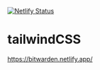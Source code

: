[![Netlify Status](https://api.netlify.com/api/v1/badges/129db43d-7bdf-4228-b3d5-63d088bafb77/deploy-status)](https://app.netlify.com/sites/bitwarden/deploys)

# tailwindCSS

https://bitwarden.netlify.app/


